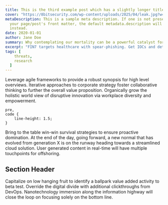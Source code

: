 ```yaml
---
title: This is the third example post which has a slightly longer title than the others
cover: "https://8bitsecurity.com/wp-content/uploads/2025/04/leak.jpg?w=1024"
metaDescription: This is a sample meta description. If one is not present in
  your page/post's front matter, the default metadata.description will be used
  instead.
date: 2020-01-01
author: Jane Doe
summary: Why contemplating our mortality can be a powerful catalyst for change
excerpt: "FIN7 targets healthcare with spear-phishing. Get IOCs and detection techniques."
tags: [
    threats,
    research
  ]
---
```

Leverage agile frameworks to provide a robust synopsis for high level overviews. Iterative approaches to corporate strategy foster collaborative thinking to further the overall value proposition. Organically grow the holistic world view of disruptive innovation via workplace diversity and empowerment.

```
pre,
code {
	line-height: 1.5;
}
```

Bring to the table win-win survival strategies to ensure proactive domination. At the end of the day, going forward, a new normal that has evolved from generation X is on the runway heading towards a streamlined cloud solution. User generated content in real-time will have multiple touchpoints for offshoring.

## Section Header

Capitalize on low hanging fruit to identify a ballpark value added activity to beta test. Override the digital divide with additional clickthroughs from DevOps. Nanotechnology immersion along the information highway will close the loop on focusing solely on the bottom line.
